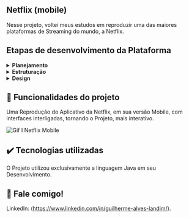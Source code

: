 ## Netflix (mobile)

Nesse projeto, voltei meus estudos em reproduzir uma das maiores plataformas de Streaming do mundo, a Netflix.

## Etapas de desenvolvimento da Plataforma

<details>
 <summary><b>Planejamento</b></summary>
   Inicialmente, meu foco foi em reproduzir o App em sua versão Mobile, ainda sem integração com Banco de Dados.
</details>

<details>
  <summary><b>Estruturação</b></summary>
    A estruturação da Plataforma foi desenvolvida através do Android Studio, com as páginas XML e o código e classes desenvolvidas exclusivamente no App. Também me dediquei em fazer a integração das páginas, e tornar o App em um ambiente interativo.   
</details>

<details>
  <summary><b>Design</b></summary>
    Após a estruturação do código java, finalizei a Interface XML, posicionando Botões, Textos e Caixas de entrada com Infer Constrainsts.
</details>

## 🔨 Funcionalidades do projeto

Uma Reprodução do Aplicativo da Netflix, em sua versão Mobile, com interfaces interligadas, tornando o Projeto, mais interativo.

![Gif I Netflix Mobile](https://user-images.githubusercontent.com/79064185/195921281-6a3e2ccc-6173-47f8-b0d1-4d14c13fb527.gif)

## ✔️ Tecnologias utilizadas

O Projeto utilizou exclusivamente a linguagem Java em seu Desenvolvimento.

## 💭 Fale comigo!

LinkedIn: (https://www.linkedin.com/in/guilherme-alves-landim/).

